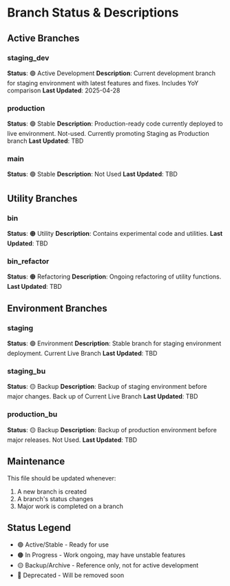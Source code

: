 # Branch Status & Descriptions

## Active Branches

### staging_dev

**Status**: 🟢 Active Development
**Description**: Current development branch for staging environment with latest features and fixes. Includes YoY comparison
**Last Updated**: 2025-04-28

### production

**Status**: 🟢 Stable
**Description**: Production-ready code currently deployed to live environment. Not-used. Currently promoting Staging as Production branch
**Last Updated**: TBD

### main

**Status**: 🟢 Stable
**Description**: Not Used
**Last Updated**: TBD

## Utility Branches

### bin

**Status**: 🟠 Utility
**Description**: Contains experimental code and utilities.
**Last Updated**: TBD

### bin_refactor

**Status**: 🟠 Refactoring
**Description**: Ongoing refactoring of utility functions.
**Last Updated**: TBD

## Environment Branches

### staging

**Status**: 🟢 Environment
**Description**: Stable branch for staging environment deployment. Current Live Branch
**Last Updated**: TBD

### staging_bu

**Status**: 🟡 Backup
**Description**: Backup of staging environment before major changes. Back up of Current Live Branch
**Last Updated**: TBD

### production_bu

**Status**: 🟡 Backup
**Description**: Backup of production environment before major releases. Not Used.
**Last Updated**: TBD

## Maintenance

This file should be updated whenever:

1. A new branch is created
2. A branch's status changes
3. Major work is completed on a branch

## Status Legend

- 🟢 Active/Stable - Ready for use
- 🟠 In Progress - Work ongoing, may have unstable features
- 🟡 Backup/Archive - Reference only, not for active development
- 🔴 Deprecated - Will be removed soon

